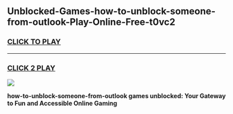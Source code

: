 
## Unblocked-Games-how-to-unblock-someone-from-outlook-Play-Online-Free-t0vc2
<h3>
<a href="https://premium76.site?title=how-to-unblock-someone-from-outlook&ref=26A">CLICK TO PLAY</a></h3>
<hr>

<h3>
<a href="https://premium76.site?title=how-to-unblock-someone-from-outlook&ref=26A">CLICK 2 PLAY</a>
  
</h3>

<a href="https://premium76.site?title=how-to-unblock-someone-from-outlook&ref=26A"><img src="https://clearcache.store/games.png"></a>


**how-to-unblock-someone-from-outlook games unblocked: Your Gateway to Fun and Accessible Online Gaming**
